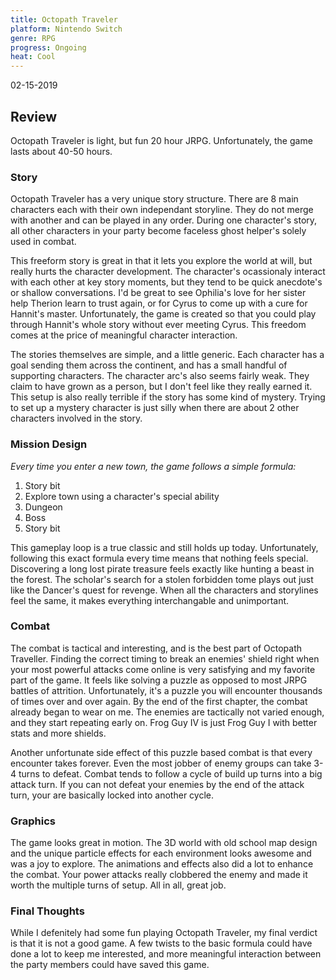 ```yaml
---
title: Octopath Traveler
platform: Nintendo Switch
genre: RPG
progress: Ongoing
heat: Cool
---
```

02-15-2019
## Review
Octopath Traveler is light, but fun 20 hour JRPG. Unfortunately, the game lasts about 40-50 hours.

### Story
Octopath Traveler has a very unique story structure. There are 8 main characters each with their own independant storyline. They do not merge with another and can be played in any order. During one character's story, all other characters in your party become faceless ghost helper's solely used in combat.

This freeform story is great in that it lets you explore the world at will, but really hurts the character development. The character's ocassionaly interact with each other at key story moments, but they tend to be quick anecdote's or shallow conversations. I'd be great to see Ophilia's love for her sister help Therion learn to trust again, or for Cyrus to come up with a cure for Hannit's master. Unfortunately, the game is created so that you could play through Hannit's whole story without ever meeting Cyrus. This freedom comes at the price of meaningful character interaction.

The stories themselves are simple, and a little generic. Each character has a goal sending them across the continent, and has a small handful of supporting characters. The character arc's also seems fairly weak. They claim to have grown as a person, but I don't feel like they really earned it. This setup is also really terrible if the story has some kind of mystery. Trying to set up a mystery character is just silly when there are about 2 other characters involved in the story.

### Mission Design
_Every time you enter a new town, the game follows a simple formula:_

1. Story bit
1. Explore town using a character's special ability
1. Dungeon
1. Boss
1. Story bit

This gameplay loop is a true classic and still holds up today. Unfortunately, following this exact formula every time means that nothing feels special. Discovering a long lost pirate treasure feels exactly like hunting a beast in the forest. The scholar's search for a stolen forbidden tome plays out just like the Dancer's quest for revenge. When all the characters and storylines feel the same, it makes everything interchangable and unimportant. 

### Combat
The combat is tactical and interesting, and is the best part of Octopath Traveller. Finding the correct timing to break an enemies' shield right when your most powerful attacks come online is very satisfying and my favorite part of the game. It feels like solving a puzzle as opposed to most JRPG battles of attrition. Unfortunately, it's a puzzle you will encounter thousands of times over and over again. By the end of the first chapter, the combat already began to wear on me. The enemies are tactically not varied enough, and they start repeating early on. Frog Guy IV is just Frog Guy I with better stats and more shields. 

Another unfortunate side effect of this puzzle based combat is that every encounter takes forever. Even the most jobber of enemy groups can take 3-4 turns to defeat. Combat tends to follow a cycle of build up turns into a big attack turn. If you can not defeat your enemies by the end of the attack turn, your are basically locked into another cycle.

### Graphics
The game looks great in motion. The 3D world with old school map design and the unique particle effects for each environment looks awesome and was a joy to explore. The animations and effects also did a lot to enhance the combat. Your power attacks really clobbered the enemy and made it worth the multiple turns of setup. All in all, great job.

### Final Thoughts
While I defenitely had some fun playing Octopath Traveler, my final verdict is that it is not a good game. A few twists to the basic formula could have done a lot to keep me interested, and more meaningful interaction between the party members could have saved this game.